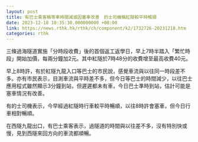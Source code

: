 ```yaml
---
layout: post
title: 有巴士乘客稱等車時間減或因塞車改善　的士司機稱紅隧較平時暢順
date: 2023-12-18 10:35:30.000000000 +08:00
link: https://news.rthk.hk/rthk/ch/component/k2/1732726-20231218.htm
categories: rthk
---
```


三條過海隧道實施「分時段收費」後的首個返工返學日，早上7時半踏入「繁忙時段」開始加價，每兩分鐘加2元。其中紅隧於7時48分的收費增至最高收費40元。

早上8時許，有於紅隧九龍入口等巴士的市民說，感覺車流與以往同一時段差不多。亦有市民表示，目測車流與平時差不多，但今日等巴士的時間減少，以往巴士應用程式雖然顯示3分鐘到站，但遲遲都未有車，今日巴士準時到站，估計可能是塞車情況有改善。

有的士司機表示，今早經過紅隧時行車較平時暢順，以往8時許會塞車，但今日行車相對暢順。

在西隧九龍出口，有巴士乘客表示，過隧道的時間與以往差不多，沒有特別快或慢，見到西隧來回方向的車流都順暢。
